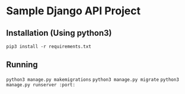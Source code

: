 # Sample Django API Project
## Installation (Using python3)
`pip3 install -r requirements.txt`

## Running
`python3 manage.py makemigrations`
`python3 manage.py migrate`
`python3 manage.py runserver :port: `

